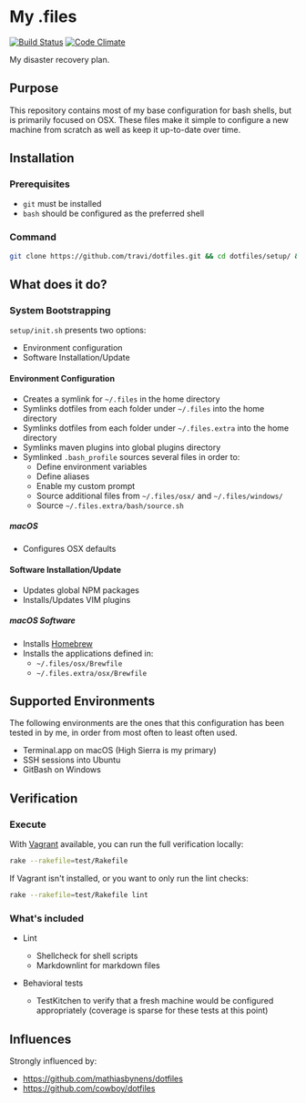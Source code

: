# My .files

[![Build Status](http://img.shields.io/travis/travi/dotfiles.svg?style=flat)](https://travis-ci.org/travi/dotfiles)
[![Code Climate](https://img.shields.io/codeclimate/github/travi/dotfiles.svg)](https://codeclimate.com/github/travi/dotfiles)

My disaster recovery plan.

## Purpose

This repository contains most of my base configuration for bash shells, but is
primarily focused on OSX. These files make it simple to configure a new machine
from scratch as well as keep it up-to-date over time.

## Installation

### Prerequisites

* `git` must be installed
* `bash` should be configured as the preferred shell

### Command

```sh
git clone https://github.com/travi/dotfiles.git && cd dotfiles/setup/ && source init.sh
```

## What does it do?

### System Bootstrapping

`setup/init.sh` presents two options:

* Environment configuration
* Software Installation/Update

#### Environment Configuration

* Creates a symlink for `~/.files` in the home directory
* Symlinks dotfiles from each folder under `~/.files` into the home directory
* Symlinks dotfiles from each folder under `~/.files.extra` into the home directory
* Symlinks maven plugins into global plugins directory
* Symlinked `.bash_profile` sources several files in order to:
  * Define environment variables
  * Define aliases
  * Enable my custom prompt
  * Source additional files from `~/.files/osx/` and `~/.files/windows/`
  * Source `~/.files.extra/bash/source.sh`

##### macOS

* Configures OSX defaults

#### Software Installation/Update

* Updates global NPM packages
* Installs/Updates VIM plugins

##### macOS Software

* Installs [Homebrew](http://brew.sh/)
* Installs the applications defined in:
  * `~/.files/osx/Brewfile`
  * `~/.files.extra/osx/Brewfile`

## Supported Environments

The following environments are the ones that this configuration has been tested
in by me, in order from most often to least often used.

* Terminal.app on macOS (High Sierra is my primary)
* SSH sessions into Ubuntu
* GitBash on Windows

## Verification

### Execute

With [Vagrant]() available, you can run the full verification locally:

```sh
rake --rakefile=test/Rakefile
```

If Vagrant isn't installed, or you want to only run the lint checks:

```sh
rake --rakefile=test/Rakefile lint
```

### What's included

* Lint

  * Shellcheck for shell scripts
  * Markdownlint for markdown files

* Behavioral tests

  * TestKitchen to verify that a fresh machine would be configured appropriately
    (coverage is sparse for these tests at this point)

## Influences

Strongly influenced by:

* <https://github.com/mathiasbynens/dotfiles>
* <https://github.com/cowboy/dotfiles>

